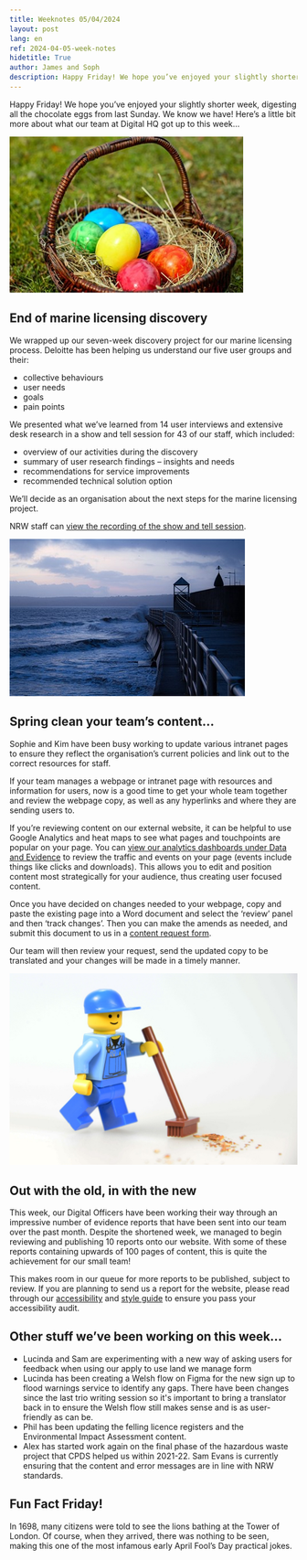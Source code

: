 ```yaml
---
title: Weeknotes 05/04/2024
layout: post
lang: en
ref: 2024-04-05-week-notes
hidetitle: True
author: James and Soph 
description: Happy Friday! We hope you’ve enjoyed your slightly shorter week, digesting all the chocolate eggs from last Sunday.
---
```


Happy Friday! We hope you’ve enjoyed your slightly shorter week, digesting all the chocolate eggs from last Sunday. We know we have! Here’s a little bit more about what our team at Digital HQ got up to this week…

![easter eggs in a basket](https://github.com/nrw-digital/week-notes/blob/9cc952c710a0c85405d16c4943810f8a541297c6/images/easter%20egg.jpg?raw=true) 

## End of marine licensing discovery

We wrapped up our seven-week discovery project for our marine licensing process. Deloitte has been helping us understand our five user groups and their: 

+ collective behaviours
+ user needs
+ goals
+ pain points

We presented what we’ve learned from 14 user interviews and extensive desk research in a show and tell session for 43 of our staff, which included: 

+ overview of our activities during the discovery     
+ summary of user research findings – insights and needs  
+ recommendations for service improvements     
+ recommended technical solution option

We’ll decide as an organisation about the next steps for the marine licensing project. 

NRW staff can [view the recording of the show and tell session](https://cyfoethnaturiolcymru.sharepoint.com/teams/advice/mar/marreg/E2EReview/Digital%20Discovery%20Alpha/Deloitte%20marine%20licensing%20project%20update%202-20240327_110103-Meeting%20Recording.mp4).

![wave hitting pier](https://github.com/nrw-digital/week-notes/blob/9cc952c710a0c85405d16c4943810f8a541297c6/images/waves%20hitting%20pier.jpg?raw=true) 

## Spring clean your team’s content…

Sophie and Kim have been busy working to update various intranet pages to ensure they reflect the organisation’s current policies and link out to the correct resources for staff.

If your team manages a webpage or intranet page with resources and information for users, now is a good time to get your whole team together and review the webpage copy, as well as any hyperlinks and where they are sending users to.

If you’re reviewing content on our external website, it can be helpful to use Google Analytics and heat maps to see what pages and touchpoints are popular on your page. You can [view our analytics dashboards under Data and Evidence](https://cyfoethnaturiolcymru.sharepoint.com/en-gb/ourwork/Pages/Web-content.aspx) to review the traffic and events on your page (events include things like clicks and downloads). This allows you to edit and position content most strategically for your audience, thus creating user focused content.

Once you have decided on changes needed to your webpage, copy and paste the existing page into a Word document and select the ‘review’ panel and then ‘track changes’. Then you can make the amends as needed, and submit this document to us in a [content request form](https://cyfoethnaturiolcymru.sharepoint.com/en-gb/content-request-form).

Our team will then review your request, send the updated copy to be translated and your changes will be made in a timely manner. 

![lego man sweeping](https://github.com/nrw-digital/week-notes/blob/9cc952c710a0c85405d16c4943810f8a541297c6/images/lego-568039_1280.jpg?raw=true) 

## Out with the old, in with the new

This week, our Digital Officers have been working their way through an impressive number of evidence reports that have been sent into our team over the past month. Despite the shortened week, we managed to begin reviewing and publishing 10 reports onto our website. With some of these reports containing upwards of 100 pages of content, this is quite the achievement for our small team!

This makes room in our queue for more reports to be published, subject to review. If you are planning to send us a report for the website, please read through our [accessibility](https://naturalresources.wales/footer-links/writing-accessible-documents/?lang=en) and [style guide](https://naturalresources.wales/footer-links/a-z-style-guide/?lang=en) to ensure you pass your accessibility audit.

## Other stuff we’ve been working on this week…
+ Lucinda and Sam are experimenting with a new way of asking users for feedback when using our apply to use land we manage form
+ Lucinda has been creating a Welsh flow on Figma for the new sign up to flood warnings service to identify any gaps. There have been changes since the last trio writing session so it's important to bring a translator back in to ensure the Welsh flow still makes sense and is as user-friendly as can be.  
+ Phil has been updating the felling licence registers and the Environmental Impact Assessment content.
+ Alex has started work again on the final phase of the hazardous waste project that CPDS helped us within 2021-22. Sam Evans is currently ensuring that the content and error messages are in line with NRW standards.

## Fun Fact Friday!

In 1698, many citizens were told to see the lions bathing at the Tower of London. Of course, when they arrived, there was nothing to be seen, making this one of the most infamous early April Fool’s Day practical jokes.

